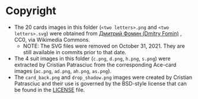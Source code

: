 # Copyright

* The 20 cards images in this folder (`<two letters>.png`
  and `<two letters>.svg`)
  were obtained
  from [Дмитрий Фомин (Dmitry Fomin)](https://commons.wikimedia.org/wiki/Category:SVG_English_pattern_playing_cards)
  , CC0, via Wikimedia Commons.
  * NOTE: The SVG files were removed on October 31, 2021. They are still
    available in commits prior to that date.
* The 4 suit images in this folder (`c.png`, `d.png`, `h.png`, `s.png`) were
  extracted by Cristian Patrasciuc from the corresponding Ace-card images
  (`ac.png`, `ad.png`, `ah.png`, `as.png`).
* The `card_back.png` and `drop_shadow.png` images were created by Cristian
  Patrasciuc and their use is governed by the BSD-style license that can be
  found in the
  [LICENSE](https://github.com/cpatrasciuc/schnapsen-card-game/blob/main/LICENSE)
  file.

